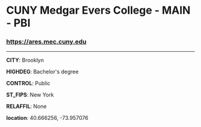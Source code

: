 # CUNY Medgar Evers College - MAIN - PBI
### https://ares.mec.cuny.edu
---
**CITY**: Brooklyn

**HIGHDEG**: Bachelor's degree

**CONTROL**: Public

**ST_FIPS**: New York

**RELAFFIL**: None

**location**: 40.666256, -73.957076